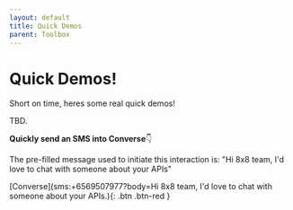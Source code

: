 ```yaml
---
layout: default
title: Quick Demos
parent: Toolbox
---
```


# Quick Demos!

Short on time, heres some real quick demos!

TBD.

**Quickly send an SMS into Converse**👇

The pre-filled message used to initiate this interaction is: "Hi 8x8 team, I'd love to chat with someone about your APIs"

[Converse](sms:+6569507977?body=Hi 8x8 team, I'd love to chat with someone about your APIs.){: .btn .btn-red }

